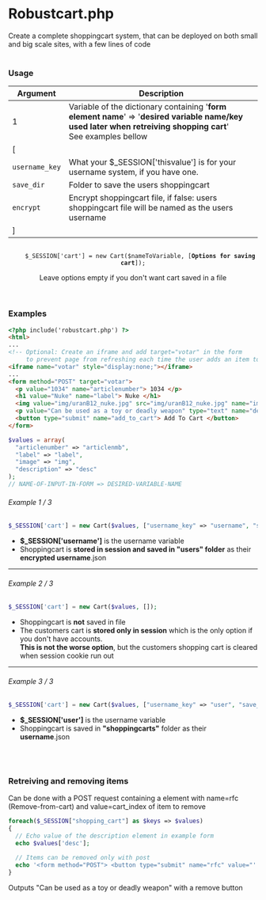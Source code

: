 # Robustcart.php
Create a complete shoppingcart system, that can be deployed on both small and big scale sites, with a few lines of code<br><br>

### Usage
| Argument | Description |
| --- | --- |
|  1  | Variable of the dictionary containing '**form element name**' => '**desired variable name/key used later when retreiving shopping cart**'<br>See examples bellow |
|  [  |  |
| `username_key`  | What your $_SESSION['thisvalue'] is for your username system, if you have one. |
| `save_dir`  | Folder to save the users shoppingcart |
| `encrypt`  | Encrypt shoppingcart file, if false: users shoppingcart file will be named as the users username |
|  ]  |  |
<p align="center">
  <code>
    $_SESSION['cart'] = new Cart($nameToVariable, [<strong>Options for saving cart</strong>]);
  </code><br>
  Leave options empty if you don't want cart saved in a file
 </p>
<br>

### Examples
```html
<?php include('robustcart.php') ?>
<html>
...
<!-- Optional: Create an iframe and add target="votar" in the form
     to prevent page from refreshing each time the user adds an item to their cart -->
<iframe name="votar" style="display:none;"></iframe>
...
<form method="POST" target="votar">
  <p value="1034" name="articlenumber"> 1034 </p>
  <h1 value="Nuke" name="label"> Nuke </h1>
  <img value="img/uranB12_nuke.jpg" src="img/uranB12_nuke.jpg" name="image">
  <p value="Can be used as a toy or deadly weapon" type="text" name="description"> Can be used as a toy or deadly weapon </p>
  <button type="submit" name="add_to_cart"> Add To Cart </button>
</form>
```
```php
$values = array(
  "articlenumber" => "articlenmb", 
  "label" => "label",
  "image" => "img",
  "description" => "desc"
);
// NAME-OF-INPUT-IN-FORM => DESIRED-VARIABLE-NAME
```

###### Example 1 / 3
```php
$_SESSION['cart'] = new Cart($values, ["username_key" => "username", "save_dir" => "users", "encrypt" => TRUE]);
```
- **$_SESSION['username']** is the username variable
- Shoppingcart is **stored in session and saved in "users" folder** as their **encrypted username**.json
___

###### Example 2 / 3
```php
$_SESSION['cart'] = new Cart($values, []);
```
- Shoppingcart is **not** saved in file
- The customers cart is **stored only in session** which is the only option if you don't have accounts.<br> **This is not the worse option**, but the customers shopping cart is cleared when session cookie run out
___

###### Example 3 / 3
```php
$_SESSION['cart'] = new Cart($values, ["username_key" => "user", "save_dir" => "shoppingcarts", "encrypt" => FALSE);
```
- **$_SESSION['user']** is the username variable
- Shoppingcart is saved in **"shoppingcarts"** folder as their **username**.json

<br><br>

### Retreiving and removing items
Can be done with a POST request containing a element with name=rfc (Remove-from-cart) and value=cart_index of item to remove
```php
foreach($_SESSION["shopping_cart"] as $keys => $values)
{
  // Echo value of the description element in example form
  echo $values['desc'];

  // Items can be removed only with post
  echo '<form method="POST"> <button type="submit" name="rfc" value="'.$values['cart_index'].'"> Remove </button> </form>';
}
```
Outputs "Can be used as a toy or deadly weapon" with a remove button
